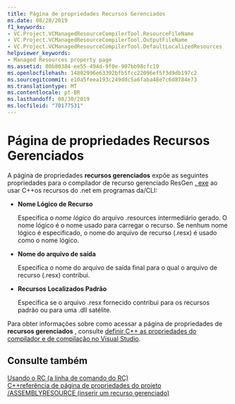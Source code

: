```yaml
---
title: Página de propriedades Recursos Gerenciados
ms.date: 08/28/2019
f1_keywords:
- VC.Project.VCManagedResourceCompilerTool.ResourceFileName
- VC.Project.VCManagedResourceCompilerTool.OutputFileName
- VC.Project.VCManagedResourceCompilerTool.DefaultLocalizedResources
helpviewer_keywords:
- Managed Resources property page
ms.assetid: 80b80384-ee55-494d-9f0e-907bb98cfc19
ms.openlocfilehash: 14802996e63392bfb5fcc22096ef5f3d9db197c2
ms.sourcegitcommit: e10a5feea193c249ddc5a6faba48e7c6d8784e73
ms.translationtype: MT
ms.contentlocale: pt-BR
ms.lasthandoff: 08/30/2019
ms.locfileid: "70177531"
---
```

# <a name="managed-resources-property-page"></a>Página de propriedades Recursos Gerenciados

A página de propriedades **recursos gerenciados** expõe as seguintes propriedades para o compilador de recurso gerenciado ResGen [. exe](/dotnet/framework/tools/resgen-exe-resource-file-generator) ao usar C++os recursos do .net em programas da/CLI:

- **Nome Lógico de Recurso**

   Especifica o *nome lógico* do arquivo .resources intermediário gerado. O nome lógico é o nome usado para carregar o recurso. Se nenhum nome lógico é especificado, o nome do arquivo de recurso (.resx) é usado como o nome lógico.

- **Nome do arquivo de saída**

   Especifica o nome do arquivo de saída final para o qual o arquivo de recurso (.resx) contribui.

- **Recursos Localizados Padrão**

   Especifica se o arquivo .resx fornecido contribui para os recursos padrão ou para uma .dll satélite.

Para obter informações sobre como acessar a página de propriedades de **recursos gerenciados** , consulte [definir C++ as propriedades do compilador e de compilação no Visual Studio](../working-with-project-properties.md).

## <a name="see-also"></a>Consulte também

[Usando o RC (a linha de comando do RC)](/windows/win32/menurc/using-rc-the-rc-command-line-)<br>
[C++referência de página de propriedades do projeto](property-pages-visual-cpp.md)<br>
[/ASSEMBLYRESOURCE (inserir um recurso gerenciado)](assemblyresource-embed-a-managed-resource.md)
